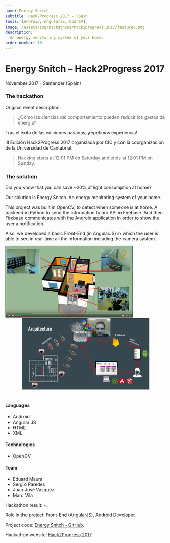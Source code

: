 ```yaml
---
name: Energy Snitch
subtitle: Hack2Progress 2017 - Spain
tools: [Android, AngularJS, OpenCV]
image: /assets/img/hackathons/hack2progress_2017/featured.png
description:
  An energy monitoring system of your home.
order_number: 10
---
```


# Energy Snitch – Hack2Progress 2017

November 2017 - Santander (Spain)

### The hackathon

Original event description:

> ¿Cómo las ciencias del comportamiento pueden reducir los gastos de energía?

Tras el éxito de las ediciones pasadas, ¡repetimos experiencia!

III Edición Hack2Progress 2017 organizada por CIC y con la coorganización de la Universidad de
Cantabria!

> Hacking starts at 12:01 PM on Saturday and ends at 12:01 PM on Sunday.

### The solution

Did you know that you can save ~20% of light consumption at home?

Our solution is Energy Snitch. An energy monitoring system of your home.

This project was built in OpenCV, to detect when someone is at home. A backend in Python to send the
information to our API in Firebase. And then Firebase communicates with the Android application in
order to show the user a notification.

Also, we developed a basic Front-End (in AngularJS) in which the user is able to see in real-time
all the information including the camera system.

<div style="text-align: center;">
<img style="margin: 0 !important; float: left" src="/assets/img/hackathons/hack2progress_2017/screen1.png" width="400"/>
<img style="margin: 0 !important; display: inline" src="/assets/img/hackathons/hack2progress_2017/screen2.png" width="400"/>
</div>
<br>

#### Languages

- Android
- Angular JS
- HTML
- XML

#### Technologies

- OpenCV

#### Team

- Eduard Maura
- Sergio Paredes
- Juan José Vázquez
- Marc Vila

Hackathon result: -.

Role in the project: Front-End (AngularJS), Android Developer.

Project code: [Energy Snitch - GitHub](https://github.com/mapu77/hack2progress).

Hackathon website: [Hack2Progress 2017](http://www.hack2progress.com).
